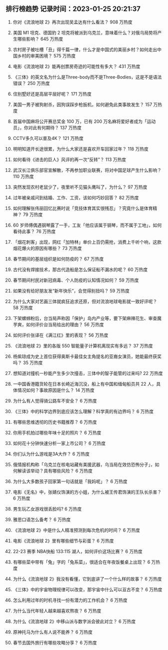 
## 排行榜趋势 记录时间：2023-01-25 20:21:37
  
  1. 你对《流浪地球 2》再次出现吴孟达有什么看法？ 908 万热度
    
  2. 美国 M1 坦克、德国豹 2 坦克将被派到乌克兰，意味着什么？对俄乌局势将产生哪些影响？ 645 万热度
    
  3. 农村房子被吐槽「丑」得千篇一律，什么才是中国式的美丽乡村？如何走出中国乡村的审美困境？ 575 万热度
    
  4. 电影《流浪地球 2》能再创票房奇迹的可能性有多大？ 431 万热度
    
  5. 《三体》的英文名为什么是Three-body而不是Three-Bodies，这是不是语法错误？ 250 万热度
    
  6. 住别墅好还是高层平层好呢？ 171 万热度
    
  7. 美国一男子被狗射杀，因狗误踩步枪扳机，如何避免此类事故发生？ 157 万热度
    
  8. 首届中国麻将公开赛总奖金 100 万，已有 200 万名麻将爱好者成为「运动员」，你对此有何期待？ 137 万热度
    
  9. CCTV多久可以普及4K？ 121 万热度
    
  10. 明明知道开长途很累，为什么大家还是喜欢开车回家过年？ 118 万热度
    
  11. 如何看待《进击的巨人》风评的再一次“反转”？ 113 万热度
    
  12. 武汉长江俱乐部官宣解散，不再参加职业联赛，将对中国足球产生什么影响？ 110 万热度
    
  13. 突然发现农村老鼠少了，夜里听不见猫头鹰叫了，为什么？ 97 万热度
    
  14. 过年被亲戚问到结婚、工作、工资，该如何巧妙回答？ 82 万热度
    
  15. 如何理解张伟丽回忆比赛时说「竞技体育其实很残忍」？究竟什么是体育精神？ 79 万热度
    
  16. 60 岁师傅偶遇钢琴露了一手，工友「他应该属于钢琴，而不属于工地」，如何看待此事？ 76 万热度
    
  17. 「烟花刺客」出现，网红「加特林」单价上百仍需抢，消费上千听个响，这款烟花爆火的原因有哪些？ 73 万热度
    
  18. 春节期间的基层组织是如何防疫的？ 67 万热度
    
  19. 古代没有焊接技术，那古代造船是怎么保证船不漏水的呢？ 60 万热度
    
  20. 春节期间村民对新冠病毒、个人防疫的认知情况如何？ 59 万热度
    
  21. 如果没有给好朋友发“新年快乐”，会觉得别扭吗？ 59 万热度
    
  22. 为什么大家对艺画三体就疯狂追求还原，但对流浪地球电影就一致好评呢？ 58 万热度
    
  23. 下架螺蛳粉后，台当局声称因「保护」岛内产业等，要下架麻辣花生、审查魔芋爽，如何评价台当局给出的理由？ 56 万热度
    
  24. 如何评价张译在《满江红》里的表现？ 56 万热度
    
  25. 《流浪地球 2》里的各版 550 智能量子计算机离现实有多远？ 37 万热度
    
  26. 杨紫琼成为史上首位获得奥斯卡最佳女主角提名的亚裔女演员，她能最终获奖吗？ 35 万热度
    
  27. 想知道对撞机一秒能产生多少次撞击，三体中的智子能管的过来吗? 22 万热度
    
  28. 一中国香港籍货轮在日本长崎近海沉没，船上有中国和缅甸船员共 22 人，具体情况如何？事故原因是什么？ 14 万热度
    
  29. 为什么有人觉得骑公路车不安全？ 6 万热度
    
  30. 《三体》中的科学边界到底应该怎么理解？科学真的有边界吗？ 6 万热度
    
  31. 有哪些思维透彻的历史书籍推荐？ 6 万热度
    
  32. 你用手机拍过哪些年味十足的照片？ 6 万热度
    
  33. 如何花十分钟快速分析一家上市公司？ 6 万热度
    
  34. 你们认为什么游戏是3A大作？ 6 万热度
    
  35. 俄情报机构称「乌克兰在核电站藏有美援武器，乌当局在效仿恐怖分子」，如何解读该举动？具有哪些风险？ 6 万热度
    
  36. 为什么大多数孩子回家第一句话就是「我妈呢」？ 6 万热度
    
  37. 电影《无名》中，张婧仪饰演的方小姐，为什么被王传君饰演的王队长杀害？ 6 万热度
    
  38. 男生玩乙女游戏很丢脸吗? 6 万热度
    
  39. 雅思口语怎么备考？ 6 万热度
    
  40. 《流浪地球 2》中是什么人精准预测到每次危机的时间？ 6 万热度
    
  41. 电影《流浪地球 2》里有哪些细节与彩蛋？ 6 万热度
    
  42. 22-23 赛季 NBA快船 133:115 湖人，如何评价这场比赛？ 6 万热度
    
  43. 有哪些菜中带有「兔」字的「兔系菜」，很适合在年夜饭餐桌上出现？ 6 万热度
    
  44. 为什么《流浪地球 2》我没有看懂，它到底讲了一个什么样的故事？ 6 万热度
    
  45. 《三体》中的宇宙物理规律可以改变，那宇宙中什么可以亘古不变？ 6 万热度
    
  46. 怎么利用过年的时机寻找一份有潜力的工作机会？ 6 万热度
    
  47. 为什么当代年轻人越来越喜欢熬夜？ 6 万热度
    
  48. 为什么《流浪地球 2》中移山派与数字派会彼此对立？ 6 万热度
    
  49. 原神托马为什么有人说不能养？ 6 万热度
    
  50. 春节去国外旅行有哪些攻略分享？ 6 万热度
    